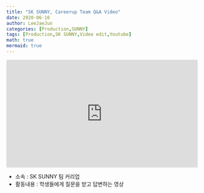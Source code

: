```yaml
---
title: "SK SUNNY, Careerup Team Q&A Video"
date: 2020-06-16
author: LeeJaeJun
categories: [Production,SUNNY]
tags: [Production,SK SUNNY,Video edit,Youtube]
math: true
mermaid: true
---
```



<div style="width:100%; position:relative; padding-bottom: 56.25%;">
<iframe width="100%" height="100%" style="position:absolute;" src="https://www.youtube.com/embed/ENIPJu1WeqE" frameborder="0" allowfullscreen></iframe>
</div>

* 소속 : SK SUNNY 팀 커리업
* 활동내용 : 학생들에게 질문을 받고 답변하는 영상
